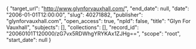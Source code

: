 {
  "target_url": "http://www.glynforvauxhall.com/", 
  "end_date": null, 
  "date": "2006-01-01T12:00:00", 
  "slug": 40271882, 
  "publisher": "glynforvauxhall.com", 
  "open_access": true, 
  "npld": false, 
  "title": "Glyn For Vauxhall", 
  "subjects": [], 
  "collections": [], 
  "record_id": "20060101T120000/zG7vx5RDWhgYRYKAx1ZJHg==", 
  "scope": "root", 
  "start_date": null
}

